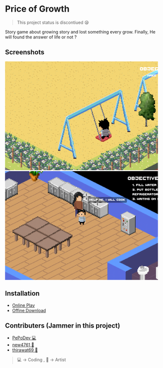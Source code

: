 # Price of Growth

> This project status is discontiued 😪

Story game about growing story and lost something every grow. Finally, He will found the answer of life or not ?

## Screenshots

![Chapter 1 - 1 - Playground](Screenshots/screenshot-chapter-1-1-playground.png)
![Chapter 1 - 2 - Home](Screenshots/screenshot-chapter-1-2-home.png)

## Installation

- [Online Play](https://pepodev.itch.io/price-of-growth)
- [Offine Download](https://github.com/PePoDev/game-price-of-growth-ggj-21/releases)

## Contributers (Jammer in this project)

- [PePoDev 💻](https://github.com/PePoDev)
- [new4761 🎨](https://github.com/new4761)
- [thirawat69 🎨](https://github.com/thirawat69)

> 💻 -> Coding , 🎨 -> Artist

